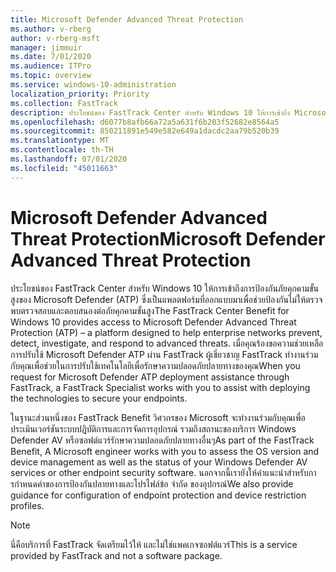 ```yaml
---
title: Microsoft Defender Advanced Threat Protection
ms.author: v-rberg
author: v-rberg-msft
manager: jimmuir
ms.date: 7/01/2020
ms.audience: ITPro
ms.topic: overview
ms.service: windows-10-administration
localization_priority: Priority
ms.collection: FastTrack
description: ประโยชน์ของ FastTrack Center สําหรับ Windows 10 ให้การเข้าถึง Microsoft Defender ป้องกันภัยคุกคามขั้นสูง (ATP) ซึ่งเป็นบริการใหม่ที่ออกแบบมาเพื่อช่วยเครือข่ายองค์กรป้องกัน ตรวจจับ ตรวจสอบ และตอบสนองต่อภัยคุกคามขั้นสูง
ms.openlocfilehash: d6077b8afb66a72a5a631f6b203f52682e8564a5
ms.sourcegitcommit: 850211891e549e582e649a1dacdc2aa79b520b39
ms.translationtype: MT
ms.contentlocale: th-TH
ms.lasthandoff: 07/01/2020
ms.locfileid: "45011663"
---
```

# <a name="microsoft-defender-advanced-threat-protection"></a><span data-ttu-id="7f3e9-103">Microsoft Defender Advanced Threat Protection</span><span class="sxs-lookup"><span data-stu-id="7f3e9-103">Microsoft Defender Advanced Threat Protection</span></span>

<span data-ttu-id="7f3e9-104">ประโยชน์ของ FastTrack Center สําหรับ Windows 10 ให้การเข้าถึงการป้องกันภัยคุกคามขั้นสูงของ Microsoft Defender (ATP) ซึ่งเป็นแพลตฟอร์มที่ออกแบบมาเพื่อช่วยป้องกันไม่ให้ตรวจพบตรวจสอบและตอบสนองต่อภัยคุกคามขั้นสูง</span><span class="sxs-lookup"><span data-stu-id="7f3e9-104">The FastTrack Center Benefit for Windows 10 provides access to Microsoft Defender Advanced Threat Protection (ATP) – a platform designed to help enterprise networks prevent, detect, investigate, and respond to advanced threats.</span></span> <span data-ttu-id="7f3e9-105">เมื่อคุณร้องขอความช่วยเหลือการปรับใช้ Microsoft Defender ATP ผ่าน FastTrack ผู้เชี่ยวชาญ FastTrack ทํางานร่วมกับคุณเพื่อช่วยในการปรับใช้เทคโนโลยีเพื่อรักษาความปลอดภัยปลายทางของคุณ</span><span class="sxs-lookup"><span data-stu-id="7f3e9-105">When you request for Microsoft Defender ATP deployment assistance through FastTrack, a FastTrack Specialist works with you to assist with deploying the technologies to secure your endpoints.</span></span>

<span data-ttu-id="7f3e9-106">ในฐานะส่วนหนึ่งของ FastTrack Benefit วิศวกรของ Microsoft จะทํางานร่วมกับคุณเพื่อประเมินเวอร์ชันระบบปฏิบัติการและการจัดการอุปกรณ์ รวมถึงสถานะของบริการ Windows Defender AV หรือซอฟต์แวร์รักษาความปลอดภัยปลายทางอื่นๆ</span><span class="sxs-lookup"><span data-stu-id="7f3e9-106">As part of the FastTrack Benefit, A Microsoft engineer works with you to assess the OS version and device management as well as the status of your Windows Defender AV services or other endpoint security software.</span></span> <span data-ttu-id="7f3e9-107">นอกจากนี้เรายังให้คําแนะนําสําหรับการกําหนดค่าของการป้องกันปลายทางและโปรไฟล์ข้อ จํากัด ของอุปกรณ์</span><span class="sxs-lookup"><span data-stu-id="7f3e9-107">We also provide guidance for configuration of endpoint protection and device restriction profiles.</span></span>  

> [!NOTE]
> <span data-ttu-id="7f3e9-108">นี่คือบริการที่ FastTrack จัดเตรียมไว้ให้ และไม่ใช่แพคเกจซอฟต์แวร์</span><span class="sxs-lookup"><span data-stu-id="7f3e9-108">This is a service provided by FastTrack and not a software package.</span></span> 

